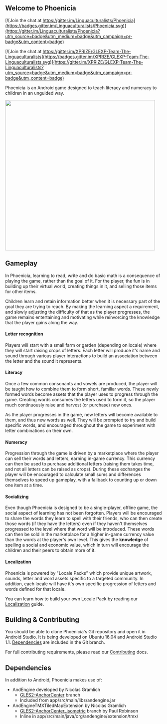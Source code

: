 ## Welcome to Phoenicia

[![Join the chat at https://gitter.im/Linguaculturalists/Phoenicia](https://badges.gitter.im/Linguaculturalists/Phoenicia.svg)](https://gitter.im/Linguaculturalists/Phoenicia?utm_source=badge&utm_medium=badge&utm_campaign=pr-badge&utm_content=badge)

[![Join the chat at https://gitter.im/XPRIZE/GLEXP-Team-The-Linguaculturalists](https://badges.gitter.im/XPRIZE/GLEXP-Team-The-Linguaculturalists.svg)](https://gitter.im/XPRIZE/GLEXP-Team-The-Linguaculturalists?utm_source=badge&utm_medium=badge&utm_campaign=pr-badge&utm_content=badge)

Phoenicia is an Android game designed to teach literacy and numeracy to children in an unguided way.

<img src="screenshot.png" width="480"/>

## Gameplay

In Phoenicia, learning to read, write and do basic math is a consequence of playing the game, rather than the goal of it. For the player, the fun is in building up their virtual world, creating things in it, and selling those items for other items.

Children learn and retain information better when it is necessary part of the goal they are trying to reach. By making the learning aspect a requirement, and slowly adjusting the difficulty of that as the player progresses, the game remains entertaining and motivating while reinvorcing the knowledge that the player gains along the way.

#### Letter recognition
Players will start with a small farm or garden (depending on locale) where they will start raising crops of letters. Each letter will produce it's name and sound through various player interactions to build an association between the letter and the sound it represents.

#### Literacy

Once a few common consonants and vowels are produced, the player will be taught how to combine them to form short, familiar words. These newly formed words become assets that the player uses to progress through the game. Creating words consumes the letters used to form it, so the player much continuously raise and harvest (or purchase) new ones.

As the player progresses in the game, new letters will become available to them, and thus new words as well. They will be prompted to try and build specific words, and encouraged throughout the game to experiment with letter combinations on their own.

#### Numeracy

Progression through the game is driven by a marketplace where the player can sell their words and letters, earning in-game currency. This currency can then be used to purchase additional letters (raising them takes time, and not all letters can be raised as crops). During these exchanges the player will be encouraged to calculate small sums and differences themselves to speed up gameplay, with a fallback to counting up or down one item at a time.

#### Socializing

Even though Phoenicia is designed to be a single-player, offline game, the social aspect of learning has not been forgotten. Players will be encouraged to share the words they learn to spell with their friends, who can then create those words (if they have the letters) even if they haven't themselves progressed to the level where that word will be introduced. These words can then be sold in the marketplace for a higher in-game currency value than the words at the player's own level. This gives the **knowledge** of spelling a social and economic value, which in turn will encourage the children and their peers to obtain more of it.

#### Localization

Phoenicia is powered by "Locale Packs" which provide unique artwork, sounds, letter and word assets specific to a targeted community. In addition, each locale will have it's own specific progression of letters and words defined for that locale.

You can learn how to build your own Locale Pack by reading our [Localization](docs/Localization.md) guide.


## Building & Contributing

You should be able to clone Phoenicia's Git repository and open it in Android Studio. It is being developed on Ubuntu 16.04 and Android Studio 
1.1. [Dependencies](#dependencies) are included in the Git branch.

For full contributing requirements, please read our [Contributing](docs/Contributing.md) docs.

## Dependencies

In addition to Android, Phoenicia makes use of:

* AndEngine developed by Nicolas Gramlich
    * [GLES2-AnchorCenter](https://github.com/nicolasgramlich/AndEngine/tree/GLES2-AnchorCenter) branch
    * Included from app/src/main/libs/andengine.jar
* AndEngineTMXTiledMapExtension by Nicolas Gramlich 
    * [GLES2-AnchorCenter_isometric](https://github.com/Niffy/AndEngineTMXTiledMapExtension/tree/GLES2-AnchorCenter_isometric) branch by Paul Robinson
    * Inline in app/src/main/java/org/andengine/extension/tmx/
